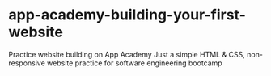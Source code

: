 # app-academy-building-your-first-website
Practice website building on App Academy Just a simple HTML &amp; CSS, non-responsive website practice for software engineering bootcamp

